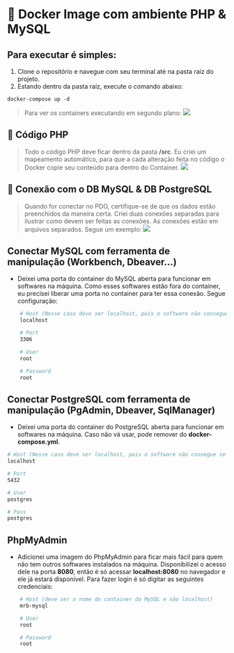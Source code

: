 # :whale: Docker Image com ambiente PHP & MySQL

## Para executar é simples:
1. Clone o repositório e navegue com seu terminal até na pasta raíz do projeto.
2. Estando dentro da pasta raíz, execute o comando abaixo:

```docker
docker-compose up -d
```

> Para ver os containers executando em segundo plano:
![](https://i.ibb.co/c25qqJN/screely-1589634012342.png)


## :elephant: Código PHP
> Todo o código PHP deve ficar dentro da pasta **/src**. Eu criei um mapeamento automático, para que a cada alteração feita no código o Docker copie seu conteúdo para dentro do Container.
![](https://i.ibb.co/Wy8f3Sf/screely-1589634468512.png)

## :electric_plug: Conexão com o DB MySQL & DB PostgreSQL
> Quando for conectar no PDO, certifique-se de que os dados estão preenchidos da maneira certa. Criei duas conexões separadas para ilustrar como devem ser feitas as conexões. As conexões estão em arquivos separados. Segue um exemplo:
![](https://i.ibb.co/RgvQ655/screely-1589634945297.png)

## Conectar MySQL com ferramenta de manipulação (Workbench, Dbeaver...)
* Deixei uma porta do container do MySQL aberta para funcionar em softwares na máquina. Como esses softwares estão fora do container, eu precisei liberar uma porta no container para ter essa conexão. Segue configuração:
```bash
    # Host (Nesse caso deve ser localhost, pois o software não consegue se conectar direto com o container)
    localhost

    # Port
    3306

    # User
    root

    # Password
    root
```

## Conectar PostgreSQL com ferramenta de manipulação (PgAdmin, Dbeaver, SqlManager)
* Deixei uma porta do container do PostgreSQL aberta para funcionar em softwares na máquina. Caso não vá usar, pode remover do **docker-compose.yml**.
```bash
# Host (Nesse caso deve ser localhost, pois o software não consegue se conectar direto com o container)
localhost

# Port
5432

# User
postgres

# Pass
postgres
```

## PhpMyAdmin
* Adicionei uma imagem do PhpMyAdmin para ficar mais fácil para quem não tem outros softwares instalados na máquina. Disponibilizei o acesso dele na porta **8080**, então é só acessar **localhost:8080** no navegador e ele já estará disponível. Para fazer login é só digitar as seguintes credenciais:
```bash
    # Host (deve ser o nome do container do MySQL e não localhost)
    mrb-mysql

    # User
    root

    # Password
    root
```
